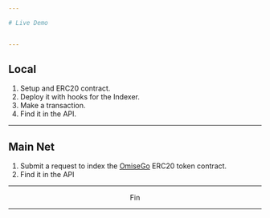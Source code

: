 ```yaml
---

# Live Demo


---
```


## Local

1. Setup and ERC20 contract.
3. Deploy it with hooks for the Indexer.
4. Make a transaction.
5. Find it in the API.

---

## Main Net
1. Submit a request to index the [OmiseGo](https://etherscan.io/token/OmiseGo) ERC20 token contract.
2. Find it in the API

---

<center> Fin </center>

---
